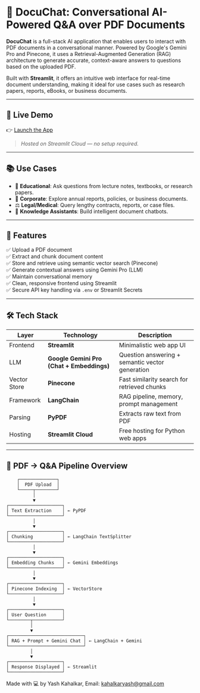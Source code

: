 # 📄 DocuChat: Conversational AI-Powered Q&A over PDF Documents

**DocuChat** is a full-stack AI application that enables users to interact with PDF documents in a conversational manner. Powered by Google's Gemini Pro and Pinecone, it uses a Retrieval-Augmented Generation (RAG) architecture to generate accurate, context-aware answers to questions based on the uploaded PDF.

Built with **Streamlit**, it offers an intuitive web interface for real-time document understanding, making it ideal for use cases such as research papers, reports, eBooks, or business documents.

---

## 🚀 Live Demo

👉 [Launch the App](https://your-username-your-repo.streamlit.app)

> *Hosted on Streamlit Cloud — no setup required.*

---

## 📚 Use Cases

- 📘 **Educational**: Ask questions from lecture notes, textbooks, or research papers.
- 🧾 **Corporate**: Explore annual reports, policies, or business documents.
- ⚖️ **Legal/Medical**: Query lengthy contracts, reports, or case files.
- 🤖 **Knowledge Assistants**: Build intelligent document chatbots.

---

## 🧠 Features

✅ Upload a PDF document  
✅ Extract and chunk document content  
✅ Store and retrieve using semantic vector search (Pinecone)  
✅ Generate contextual answers using Gemini Pro (LLM)  
✅ Maintain conversational memory  
✅ Clean, responsive frontend using Streamlit  
✅ Secure API key handling via `.env` or Streamlit Secrets

---

## 🛠️ Tech Stack

| Layer        | Technology                              | Description                                         |
|--------------|------------------------------------------|-----------------------------------------------------|
| Frontend     | **Streamlit**                           | Minimalistic web app UI                            |
| LLM          | **Google Gemini Pro (Chat + Embeddings)** | Question answering + semantic vector generation     |
| Vector Store | **Pinecone**                            | Fast similarity search for retrieved chunks         |
| Framework    | **LangChain**                           | RAG pipeline, memory, prompt management             |
| Parsing      | **PyPDF**                               | Extracts raw text from PDF                         |
| Hosting      | **Streamlit Cloud**                     | Free hosting for Python web apps                    |

---

## 🧾 PDF → Q&A Pipeline Overview

        ┌──────────────┐
        │  PDF Upload  │
        └─────┬────────┘
              │
              ▼
    ┌────────────────────┐
    │ Text Extraction    │ ← PyPDF
    └────────────────────┘
              │
              ▼
    ┌────────────────────┐
    │ Chunking           │ ← LangChain TextSplitter
    └────────────────────┘
              │
              ▼
    ┌────────────────────┐
    │ Embedding Chunks   │ ← Gemini Embeddings
    └────────────────────┘
              │
              ▼
    ┌────────────────────┐
    │ Pinecone Indexing  │ ← VectorStore
    └────────────────────┘
              │
              ▼
    ┌────────────────────┐
    │ User Question      │
    └────────┬───────────┘
             │
             ▼
    ┌────────────────────────────┐
    │ RAG + Prompt + Gemini Chat │ ← LangChain + Gemini
    └────────────────────────────┘
             │
             ▼
    ┌────────────────────┐
    │ Response Displayed │ ← Streamlit
    └────────────────────┘

Made with 💻 by Yash Kahalkar, Email: kahalkaryash@gmail.com 
